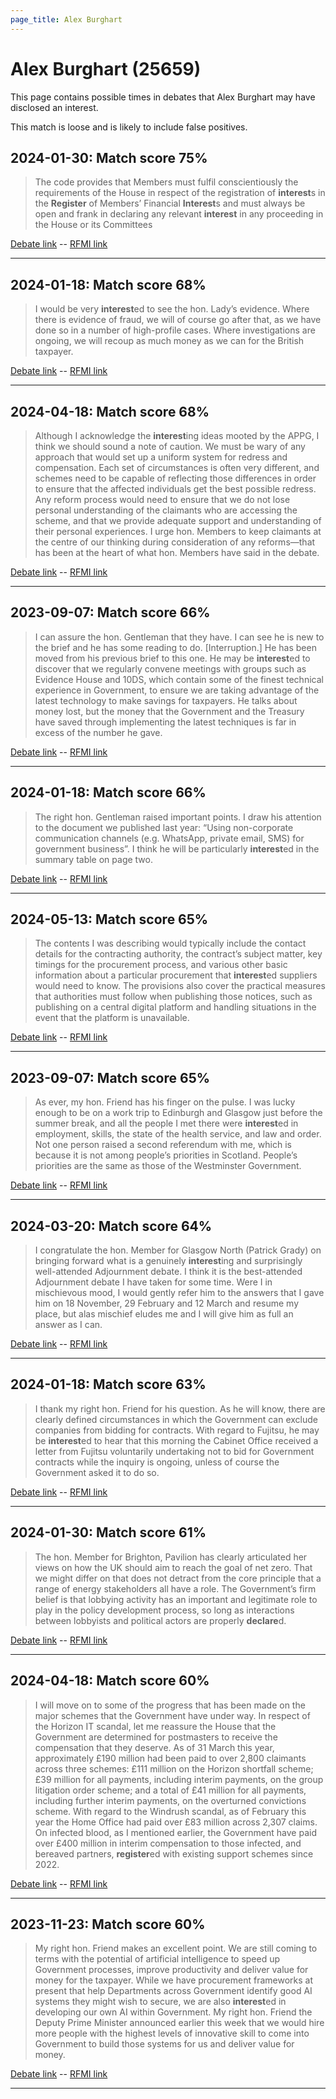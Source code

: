 ```yaml
---
page_title: Alex Burghart
---
```


# Alex Burghart  (25659)

This page contains possible times in debates that Alex Burghart may have disclosed an interest.

This match is loose and is likely to include false positives. 



## 2024-01-30: Match score 75%

>The code provides that Members must fulfil conscientiously the requirements of the House in respect of the registration of **interest**s in the **Register** of Members’ Financial **Interest**s and must always be open and frank in declaring any relevant **interest** in any proceeding in the House or its Committees

[Debate link](https://www.theyworkforyou.com/debates/?id=2024-01-30c.840.0)  --  [RFMI link](https://www.theyworkforyou.com/mp/25659/register)


---



## 2024-01-18: Match score 68%

>I would be very **interest**ed to see the hon. Lady’s evidence. Where there is evidence of fraud, we will of course go after that, as we have done so in a number of high-profile cases. Where investigations are ongoing, we will recoup as much money as we can for the British taxpayer.

[Debate link](https://www.theyworkforyou.com/debates/?id=2024-01-18d.1001.7)  --  [RFMI link](https://www.theyworkforyou.com/mp/25659/register)


---



## 2024-04-18: Match score 68%

>Although I acknowledge the **interest**ing ideas mooted by the APPG, I think we should sound a note of caution. We must be wary of any approach that would set up a uniform system for redress and compensation. Each set of circumstances is often very different, and schemes need to be capable of reflecting those differences in order to ensure that the affected individuals get the best possible redress. Any reform process would need to ensure that we do not lose personal understanding of the claimants who are accessing the scheme, and that we provide adequate support and understanding of their personal experiences. I urge hon. Members to keep claimants at the centre of our thinking during consideration of any reforms—that has been at the heart of what hon. Members have said in the debate.

[Debate link](https://www.theyworkforyou.com/debates/?id=2024-04-18a.500.0)  --  [RFMI link](https://www.theyworkforyou.com/mp/25659/register)


---



## 2023-09-07: Match score 66%

>I can assure the hon. Gentleman that they have. I can see he is new to the brief and he has some reading to do. [Interruption.] He has been moved from his previous brief to this one. He may be **interest**ed to discover that we regularly convene meetings with groups such as Evidence House and 10DS, which contain some of the finest technical experience in Government, to ensure we are taking advantage of the latest technology to make savings for taxpayers. He talks about money lost, but the money that the Government and the Treasury have saved through implementing the latest techniques is far in excess of the number he gave.

[Debate link](https://www.theyworkforyou.com/debates/?id=2023-09-07d.521.4)  --  [RFMI link](https://www.theyworkforyou.com/mp/25659/register)


---



## 2024-01-18: Match score 66%

>The right hon. Gentleman raised important points. I draw his attention to the document we published last year: “Using non-corporate communication channels (e.g. WhatsApp, private email, SMS) for government business”. I think he will be particularly **interest**ed in the summary table on page two.

[Debate link](https://www.theyworkforyou.com/debates/?id=2024-01-18d.1010.4)  --  [RFMI link](https://www.theyworkforyou.com/mp/25659/register)


---



## 2024-05-13: Match score 65%

>The contents I was describing would typically include the contact details for the contracting authority, the contract’s subject matter, key timings for the procurement process, and various other basic information about a particular procurement that **interest**ed suppliers would need to know. The provisions also cover the practical measures that authorities must follow when publishing those notices, such as publishing on a central digital platform and handling situations in the event that the platform is unavailable.

[Debate link](https://www.theyworkforyou.com/debates/?id=2024-05-13c.30.3)  --  [RFMI link](https://www.theyworkforyou.com/mp/25659/register)


---



## 2023-09-07: Match score 65%

>As ever, my hon. Friend has his finger on the pulse. I was lucky enough to be on a work trip to Edinburgh and Glasgow just before the summer break, and all the people I met there were **interest**ed in employment, skills, the state of the health service, and law and order. Not one person raised a second referendum with me, which is because it is not among people’s priorities in Scotland. People’s priorities are the same as those of the Westminster Government.

[Debate link](https://www.theyworkforyou.com/debates/?id=2023-09-07d.535.4)  --  [RFMI link](https://www.theyworkforyou.com/mp/25659/register)


---



## 2024-03-20: Match score 64%

>I congratulate the hon. Member for Glasgow North (Patrick Grady) on bringing forward what is a genuinely **interest**ing and surprisingly well-attended Adjournment debate. I think it is the best-attended Adjournment debate I have taken for some time. Were I in mischievous mood, I would gently refer him to the answers that I gave him on 18 November, 29 February and 12 March and resume my place, but alas mischief eludes me and I will give him as full an answer as I can.

[Debate link](https://www.theyworkforyou.com/debates/?id=2024-03-20c.1025.0)  --  [RFMI link](https://www.theyworkforyou.com/mp/25659/register)


---



## 2024-01-18: Match score 63%

>I thank my right hon. Friend for his question. As he will know, there are clearly defined circumstances in which the Government can exclude companies from bidding for contracts. With regard to Fujitsu, he may be **interest**ed to hear that this morning the Cabinet Office received a letter from Fujitsu voluntarily undertaking not to bid for Government contracts while the inquiry is ongoing, unless of course the Government asked it to do so.

[Debate link](https://www.theyworkforyou.com/debates/?id=2024-01-18d.1004.0)  --  [RFMI link](https://www.theyworkforyou.com/mp/25659/register)


---



## 2024-01-30: Match score 61%

>The hon. Member for Brighton, Pavilion has clearly articulated her views on how the UK should aim to reach the goal of net zero. That we might differ on that does not detract from the core principle that a range of energy stakeholders all have a role. The Government’s firm belief is that lobbying activity has an important and legitimate role to play in the policy development process, so long as interactions between lobbyists and political actors are properly **declare**d.

[Debate link](https://www.theyworkforyou.com/debates/?id=2024-01-30c.843.1)  --  [RFMI link](https://www.theyworkforyou.com/mp/25659/register)


---



## 2024-04-18: Match score 60%

>I will move on to some of the progress that has been made on the major schemes that the Government have under way. In respect of the Horizon IT scandal, let me reassure the House that the Government are determined for postmasters to receive the compensation that they deserve. As of 31 March this year, approximately £190 million had been paid to over 2,800 claimants  across three schemes: £111 million on the Horizon shortfall scheme; £39 million for all payments, including interim payments, on the group litigation order scheme; and a total of £41 million for all payments, including further interim payments, on the overturned convictions scheme. With regard to the Windrush scandal, as of February this year the Home Office had paid over £83 million across 2,307 claims. On infected blood, as I mentioned earlier, the Government have paid over £400 million in interim compensation to those infected, and bereaved partners, **register**ed with existing support schemes since 2022.

[Debate link](https://www.theyworkforyou.com/debates/?id=2024-04-18a.501.7)  --  [RFMI link](https://www.theyworkforyou.com/mp/25659/register)


---



## 2023-11-23: Match score 60%

>My right hon. Friend makes an excellent point. We are still coming to terms with the potential of artificial intelligence to speed up Government processes,  improve productivity and deliver value for money for the taxpayer. While we have procurement frameworks at present that help Departments across Government identify good AI systems they might wish to secure, we are also **interest**ed in developing our own AI within Government. My right hon. Friend the Deputy Prime Minister announced earlier this week that we would hire more people with the highest levels of innovative skill to come into Government to build those systems for us and deliver value for money.

[Debate link](https://www.theyworkforyou.com/debates/?id=2023-11-23d.437.7)  --  [RFMI link](https://www.theyworkforyou.com/mp/25659/register)


---

